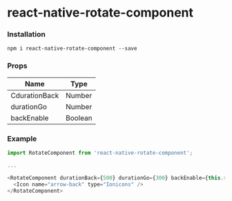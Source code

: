 # react-native-rotate-component
### Installation
`npm i react-native-rotate-component --save`

### Props
Name | Type
------------ | -------------
CdurationBack | Number
durationGo | Number
backEnable | Boolean


### Example

```javascript
import RotateComponent from 'react-native-rotate-component';

...

<RotateComponent durationBack={500} durationGo={300} backEnable={this.state.back}>
  <Icon name="arrow-back" type="Ionicons" />
</RotateComponent>
```
